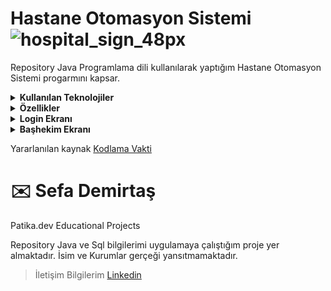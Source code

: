 # Hastane Otomasyon Sistemi ![hospital_sign_48px](https://user-images.githubusercontent.com/39422788/223202201-5a5b345f-b20c-42fe-9d66-8d39e2ff3e9c.png) 


Repository Java Programlama dili kullanılarak yaptığım Hastane Otomasyon Sistemi progarmını kapsar. 
<details><summary><b>Kullanılan Teknolojiler</b></summary>
   <p>
  <ul>
  <li>Java JDBS</li>
  <li>Java Swing</li>
  <li>SQL</li>
  <li>PostgreSQL</li>
  </ul> 
</p>
</details>

<details><summary><b>Özellikler</b></summary>

<p>
 <ul>
  <li>Başhekim</li>
      - Sisteme Doctor ekleme yetkisi vardır.
   <br>- Sisteme poliklinik ekleme yetkisi vardır.   
  <br>- Polikliniklere Doctor ataması yetkisi vardır.
  
  <li>  Doctor</li>
  - Görevli olduğu poliklinik müsait olduğu zamanları sisteme ekler. 
  <li> Hasta</li>
  - Kayıt olabilir.
  <br> - Randevu alabilir.
   </ul>
</p>
</details>
<details><summary><b>Login Ekranı</b></summary>

<p>
<ul>
  <li>Kulllanılma Amacı</li>
  <br>- Baş hekim ve doctor girişi gerçekleştirilir.   
</p>
<img src="https://github.com/tugsef/hospitalAutomatoinSystem/blob/main/LoginGUI.PNG" alt="www.github.com">
<p>

  <br>- Hasta kayıtlı ise giriş yapabilir veya kayıt olabilir.   
</p>

<img src="https://github.com/tugsef/hospitalAutomatoinSystem/blob/main/LoginGUI2.PNG" alt="www.github.com">
</details>
<details><summary><b>Başhekim Ekranı</b></summary>




https://user-images.githubusercontent.com/39422788/223234515-c18dda32-9c5c-4482-98e3-1abaf9ebfa15.mp4



</details>

Yararlanılan kaynak [Kodlama Vakti](https://www.youtube.com/@KodlamaVakti)

# :envelope: Sefa Demirtaş
Patika.dev Educational Projects

Repository Java ve Sql bilgilerimi uygulamaya çalıştığım proje yer almaktadır. İsim ve Kurumlar gerçeği yansıtmamaktadır.

> İletişim Bilgilerim
[Linkedin](https://www.linkedin.com/in/sefa-demirta%C5%9F-86b473230?lipi=urn%3Ali%3Apage%3Ad_flagship3_profile_view_base_contact_details%3BfSkpaHNJQUyUX%2FAggFutbQ%3D%3D)

